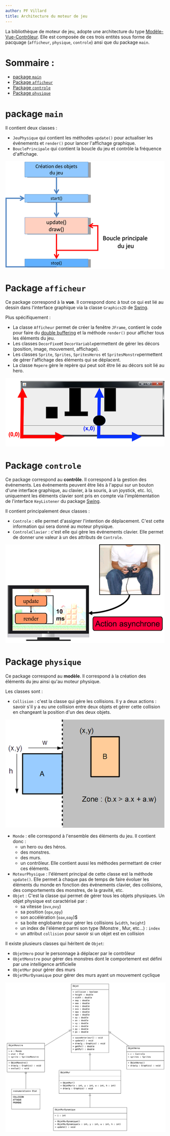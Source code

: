 ```yaml
---
author: PF Villard
title: Architecture du moteur de jeu
---
```

<!-- pandoc  -N  --variable mainfont="Palatino"  -V linkcolor:blue --include-in-header listings-setup.tex  --listings --variable sansfont="Helvetica" --variable monofont="Menlo" --variable fontsize=12pt --variable version=2.0  --pdf-engine=xelatex -o archiMoteurDeJeu.pdf archiMoteurDeJeu.md -->

La bibliothèque de moteur de jeu, adopte une architecture du type [Modèle-Vue-Contrôleur](https://fr.wikipedia.org/wiki/Modèle-vue-contrôleur). Elle est composée de ces trois entités sous forme de pacquage (`afficheur`, `physique`, `controle`) ansi que du package `main`.

# Sommaire : <!-- omit in toc -->
- [package `main`](#package-main)
- [Package `afficheur`](#package-afficheur)
- [Package `controle`](#package-controle)
- [Package `physique`](#package-physique)



# package `main`

Il contient deux classes :

- `JeuPhysique` qui contient les méthodes `update()` pour actualiser les événements et `render()` pour lancer l'affichage graphique.
- `BouclePrincipale` qui contient la boucle du jeu et contrôle la fréquence d'affichage.

![Illustration de la boucle d'un jeu](fig/boucle.png)

# Package `afficheur`

Ce package correspond à la **vue**. Il correspond donc à tout ce qui est lié au dessin dans l'interface graphique via la classe `Graphics2D` de [Swing](https://en.wikipedia.org/wiki/Swing_(Java)).

Plus spécifiquement :

- La classe `Afficheur` permet de créer la fenêtre `JFrame`, contient le code pour faire du [double buffering](https://en.wikipedia.org/wiki/Multiple_buffering#Double_buffering_in_computer_graphics) et la méthode `render()` pour afficher tous les éléments du jeu.
- Les classes `DecorFixe`et `DecorVariable`permettent de gérer les décors (position, image, mouvement, affichage).
- Les classes `Sprite`, `Sprites`, `SpritesHeros` et `SpritesMonstre`permettent de gérer l'affichage des éléments qui se déplacent.
- La classe `Repere` gère le repère qui peut soit être lié au décors soit lié au hero.

![Illustration du changement de repère](fig/repere.png)

# Package `controle`

Ce package correspond au **contrôle**. Il correspond à la gestion des événements. Les événements peuvent être liés à l'appui sur un bouton d'une interface graphique, au clavier, à la souris, à un joystick, etc. Ici, uniquement les éléments clavier sont pris en compte via l'implémentation de l'interface `KeyListener` du package [Swing](https://en.wikipedia.org/wiki/Swing_(Java)).

Il contient principalement deux classes :

- `Controle` : elle permet d'assigner l'intention de déplacement. C'est cette information qui sera donné au moteur physique.
- `ControleClavier` : c'est elle qui gère les événements clavier. Elle permet de donner une valeur à un des attributs de `Controle`.


![Illustration du contrôle qui doit être asynchrone](fig/controle.png)

# Package `physique`

Ce package correspond au **modèle**. Il correspond à la création des éléments du jeu ainsi qu'au moteur physique.

Les classes sont :

- `Collision` : c'est la classe qui gère les collisions. Il y a deux actions : savoir s'il y a eu une collision entre deux objets et gérer cette collision en changeant la position d'un des deux objets.

![Collision : Pas intersection à droite si (b.x > a.x + a.w)](fig/collision.png)


- `Monde` : elle correspond à l'ensemble des éléments du jeu. Il contient donc :
  - un hero ou des héros.
  - des monstres.
  - des murs.
  - un contrôleur.
Elle contient aussi les méthodes permettant de créer ces éléments.
- `MoteurPhysique` : l'élément principal de cette classe est la méthode `update()`. Elle permet à chaque pas de temps de faire évoluer les éléments du monde en fonction des événements clavier, des collisions, des comportements des monstres, de la gravité, etc.
- `Objet` : C'est la classe qui permet de gérer tous les objets physiques. Un objet physique est caractérisé par :
  - sa vitesse (`ovx`,`ovy`)
  - sa position (`opx`,`opy`)
  - son accélération (`oax`,`oay`)$
  - sa boite englobante pour gérer les collisions (`width`, `height`)
  - un index de l'élément parmi son type (Monstre , Mur, etc...) : `index`
  - un attribut `collision` pour savoir si un objet est en collision

Il existe plusieurs classes qui héritent de `Objet`:

- `ObjetHero` pour le personnage à déplacer par le contrôleur
- `ObjetMonstre` pour gérer des monstres dont le comportement est défini par une intelligence artificielle 
-  `ObjetMur` pour gérer des murs 
- `ObjetMurDynamique` pour gérer des murs ayant un mouvement cyclique


![Diagramme UML des objets](UML.png) 


  
